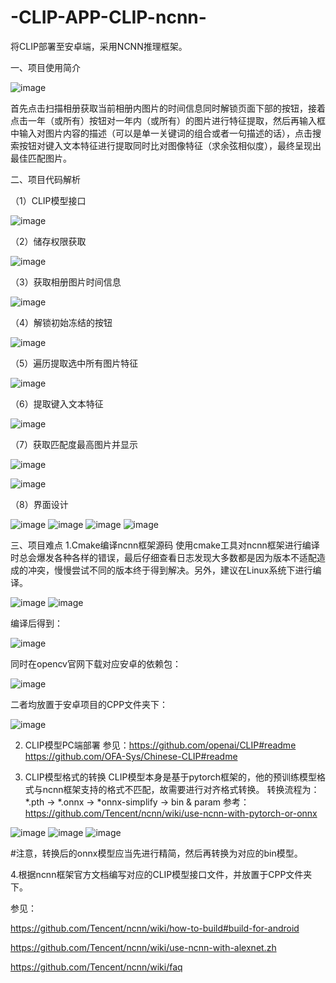 # -CLIP-APP-CLIP-ncnn-
将CLIP部署至安卓端，采用NCNN推理框架。

一、项目使用简介
  
![image](https://github.com/ChenYusong01/CLIP-imagesearch-APP-powered-by-CLIP-ncnn-Andriod/assets/91783123/e1d5bba0-65d3-461d-b1e6-fefd65a9cbf6)


首先点击扫描相册获取当前相册内图片的时间信息同时解锁页面下部的按钮，接着点击一年（或所有）按钮对一年内（或所有）的图片进行特征提取，然后再输入框中输入对图片内容的描述（可以是单一关键词的组合或者一句描述的话），点击搜索按钮对键入文本特征进行提取同时比对图像特征（求余弦相似度），最终呈现出最佳匹配图片。



二、项目代码解析

（1）CLIP模型接口

 ![image](https://github.com/ChenYusong01/CLIP-imagesearch-APP-powered-by-CLIP-ncnn-Andriod/assets/91783123/082ed3f4-4d6c-4deb-b09d-94ed947deef6)


（2）储存权限获取

![image](https://github.com/ChenYusong01/CLIP-imagesearch-APP-powered-by-CLIP-ncnn-Andriod/assets/91783123/75df53bf-b562-4aeb-8ecd-742097a616a3)



（3）获取相册图片时间信息

 ![image](https://github.com/ChenYusong01/CLIP-imagesearch-APP-powered-by-CLIP-ncnn-Andriod/assets/91783123/60c6b5e9-a145-43d1-935b-0fe0e81b14e8)


（4）解锁初始冻结的按钮

![image](https://github.com/ChenYusong01/CLIP-imagesearch-APP-powered-by-CLIP-ncnn-Andriod/assets/91783123/2d5aaeeb-ae1e-46d0-94f4-f87469650a4c)


（5）遍历提取选中所有图片特征

 ![image](https://github.com/ChenYusong01/CLIP-imagesearch-APP-powered-by-CLIP-ncnn-Andriod/assets/91783123/91535e32-bb16-4f8d-a804-62008133a8dd)


（6）提取键入文本特征

![image](https://github.com/ChenYusong01/CLIP-imagesearch-APP-powered-by-CLIP-ncnn-Andriod/assets/91783123/a3aa66f4-1bca-4391-8857-00d91d6a58f7)


（7）获取匹配度最高图片并显示
 
![image](https://github.com/ChenYusong01/CLIP-imagesearch-APP-powered-by-CLIP-ncnn-Andriod/assets/91783123/1df28945-2f48-4bb3-8f47-544aea92b716)

![image](https://github.com/ChenYusong01/CLIP-imagesearch-APP-powered-by-CLIP-ncnn-Andriod/assets/91783123/9a5c4c32-d5bc-442c-aaee-1100a5aea14f)



（8）界面设计
 
![image](https://github.com/ChenYusong01/CLIP-imagesearch-APP-powered-by-CLIP-ncnn-Andriod/assets/91783123/370e90de-531f-471b-8bd1-72adab8960aa)
![image](https://github.com/ChenYusong01/CLIP-imagesearch-APP-powered-by-CLIP-ncnn-Andriod/assets/91783123/106a7d3a-765d-40c7-b84c-c0b1739a025e)
![image](https://github.com/ChenYusong01/CLIP-imagesearch-APP-powered-by-CLIP-ncnn-Andriod/assets/91783123/88480f3c-fce4-467a-8241-425b16c0524e)
![image](https://github.com/ChenYusong01/CLIP-imagesearch-APP-powered-by-CLIP-ncnn-Andriod/assets/91783123/2d16e82a-1d85-42ce-a689-128fa1bb4812)

 
 
三、项目难点
1.Cmake编译ncnn框架源码
使用cmake工具对ncnn框架进行编译时总会爆发各种各样的错误，最后仔细查看日志发现大多数都是因为版本不适配造成的冲突，慢慢尝试不同的版本终于得到解决。另外，建议在Linux系统下进行编译。

![image](https://github.com/ChenYusong01/CLIP-imagesearch-APP-powered-by-CLIP-ncnn-Andriod/assets/91783123/16184cdb-9f2f-4fc4-b35c-c20581c200c7)
![image](https://github.com/ChenYusong01/CLIP-imagesearch-APP-powered-by-CLIP-ncnn-Andriod/assets/91783123/80ff3d0c-286b-44cd-89d3-c125692fbd00)

 
编译后得到：

![image](https://github.com/ChenYusong01/CLIP-imagesearch-APP-powered-by-CLIP-ncnn-Andriod/assets/91783123/6a076a83-7a6a-4fef-806d-c965e37e5e54)

同时在opencv官网下载对应安卓的依赖包：

![image](https://github.com/ChenYusong01/CLIP-imagesearch-APP-powered-by-CLIP-ncnn-Andriod/assets/91783123/954f3d88-14ab-4570-84b3-7abd343d1d85)

二者均放置于安卓项目的CPP文件夹下：

![image](https://github.com/ChenYusong01/CLIP-imagesearch-APP-powered-by-CLIP-ncnn-Andriod/assets/91783123/bc68712a-dc83-49af-a490-376ba07c4f05)

2. CLIP模型PC端部署
参见：https://github.com/openai/CLIP#readme
      https://github.com/OFA-Sys/Chinese-CLIP#readme

3. CLIP模型格式的转换
CLIP模型本身是基于pytorch框架的，他的预训练模型格式与ncnn框架支持的格式不匹配，故需要进行对齐格式转换。
转换流程为： *.pth -> *.onnx -> *onnx-simplify -> bin & param
参考：https://github.com/Tencent/ncnn/wiki/use-ncnn-with-pytorch-or-onnx

![image](https://github.com/ChenYusong01/CLIP-imagesearch-APP-powered-by-CLIP-ncnn-Andriod/assets/91783123/00cd67fc-e9d1-4ea4-a311-39b4dbf059c8)
![image](https://github.com/ChenYusong01/CLIP-imagesearch-APP-powered-by-CLIP-ncnn-Andriod/assets/91783123/96217e0e-f677-4635-8172-ebf129dfa181)
![image](https://github.com/ChenYusong01/CLIP-imagesearch-APP-powered-by-CLIP-ncnn-Andriod/assets/91783123/e95d406e-8835-4e2c-9f13-3636b3526220)

#注意，转换后的onnx模型应当先进行精简，然后再转换为对应的bin模型。

4.根据ncnn框架官方文档编写对应的CLIP模型接口文件，并放置于CPP文件夹下。

参见：

https://github.com/Tencent/ncnn/wiki/how-to-build#build-for-android

https://github.com/Tencent/ncnn/wiki/use-ncnn-with-alexnet.zh

https://github.com/Tencent/ncnn/wiki/faq

